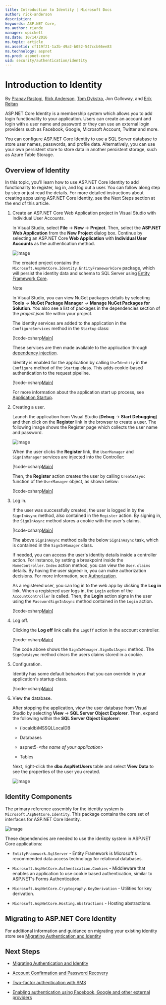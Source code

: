 ```yaml
---
title: Introduction to Identity | Microsoft Docs
author: rick-anderson
description: 
keywords: ASP.NET Core,
ms.author: riande
manager: wpickett
ms.date: 10/14/2016
ms.topic: article
ms.assetid: cf119f21-1a2b-49a2-b052-547ccb66ee83
ms.technology: aspnet
ms.prod: aspnet-core
uid: security/authentication/identity
---
```

# Introduction to Identity

By [Pranav Rastogi](https://github.com/rustd), [Rick Anderson](https://twitter.com/RickAndMSFT), [Tom Dykstra](https://github.com/tdkystra), Jon Galloway, and [Erik Reitan](https://github.com/Erikre)

ASP.NET Core Identity is a membership system which allows you to add login functionality to your application. Users can create an account and login with a user name and password or they can use an external login providers such as Facebook, Google, Microsoft Account, Twitter and more.

You can configure ASP.NET Core Identity to use a SQL Server database to store user names, passwords, and profile data. Alternatively, you can use your own persistent store to store data in another persistent storage, such as Azure Table Storage.

## Overview of Identity

In this topic, you'll learn how to use ASP.NET Core Identity to add functionality to register, log in, and log out a user. You can follow along step by step or just read the details. For more detailed instructions about creating apps using ASP.NET Core Identity, see the Next Steps section at the end of this article.

1.  Create an ASP.NET Core Web Application project in Visual Studio with Individual User Accounts.

    In Visual Studio, select **File** -> **New** -> **Project**. Then, select the **ASP.NET Web Application** from the **New Project** dialog box. Continue by selecting an ASP.NET Core **Web Application** with **Individual User Accounts** as the authentication method.
 
    ![image](identity/_static/01-mvc.png)
 
    The created project contains the `Microsoft.AspNetCore.Identity.EntityFrameworkCore` package, which will persist the identity data and schema to SQL Server using [Entity Framework Core](https://docs.efproject.net).
 
    > [!NOTE]
    >In Visual Studio, you can view NuGet packages details by selecting **Tools** -> **NuGet Package Manager** -> **Manage NuGet Packages for Solution**. You also see a list of packages in the dependencies section of the *project.json* file within your project.
 
    The identity services are added to the application in the `ConfigureServices` method in the `Startup` class:
 
    [!code-csharp[Main](identity/sample/src/ASPNET-IdentityDemo/Startup.cs?highlight=10-12&range=38-56)]
	
    These services are then made available to the application through [dependency injection](../../fundamentals/dependency-injection.md).
 
    Identity is enabled for the application by calling  `UseIdentity` in the `Configure` method of the `Startup` class. This adds cookie-based authentication to the request pipeline.
 
    [!code-csharp[Main](identity/sample/src/ASPNET-IdentityDemo/Startup.cs?highlight=22&range=58-89)]
 
    For more information about the application start up process, see [Application Startup](../../fundamentals/startup.md).

2.  Creating a user.
 
    Launch the application from Visual Studio (**Debug** -> **Start Debugging**) and then click on the **Register** link in the browser to create a user. The following image shows the Register page which collects the user name and password.
 
    ![image](identity/_static/02-reg.png)
 
    When the user clicks the **Register** link, the `UserManager` and `SignInManager` services are injected into the Controller:
 
    [!code-csharp[Main](identity/sample/src/ASPNET-IdentityDemo/Controllers/AccountController.cs?highlight=3-4,11-12,17-18&range=19-43)]
 
    Then, the **Register** action creates the user by calling `CreateAsync` function of the `UserManager` object, as shown below:
 
    [!code-csharp[Main](identity/sample/src/ASPNET-IdentityDemo/Controllers/AccountController.cs?highlight=9&range=101-128)]
 
3.  Log in.
 
    If the user was successfully created, the user is logged in by the `SignInAsync` method, also contained in the `Register` action. By signing in, the `SignInAsync` method stores a cookie with the user's claims.
 
    [!code-csharp[Main](identity/sample/src/ASPNET-IdentityDemo/Controllers/AccountController.cs?range=101-128&highlight=18)]
 
    The above `SignInAsync` method calls the below `SignInAsync` task, which is contained in the `SignInManager` class.
 
    If needed, you can access the user's identity details inside a controller action. For instance, by setting a breakpoint inside the `HomeController.Index` action method, you can view the `User.claims` details. By having the user signed-in, you can make authorization decisions. For more information, see [Authorization](../authorization/index.md).
 
    As a registered user, you can log in to the web app by clicking the **Log in** link.  When a registered user logs in, the `Login` action of the `AccountController` is called. Then, the **Login** action signs in the user using the `PasswordSignInAsync` method contained in the `Login` action.
 
    [!code-csharp[Main](identity/sample/src/ASPNET-IdentityDemo/Controllers/AccountController.cs?highlight=11&range=54-89)]
 
4.  Log off.
 
    Clicking the **Log off** link calls the `LogOff` action in the account controller.
 
    [!code-csharp[Main](identity/sample/src/ASPNET-IdentityDemo/Controllers/AccountController.cs?highlight=5&range=131-138)]
 
    The code above shows the `SignInManager.SignOutAsync` method. The `SignOutAsync` method clears the users claims stored in a cookie.
 
5.  Configuration.

    Identity has some default behaviors that you can override in your application's startup class.
 
    [!code-csharp[Main](identity/sample/src/ASPNET-IdentityDemo/Startup.cs?highlight=5&range=57-78)]
 
6.  View the database.

    After stopping the application, view the user database from Visual Studio by selecting **View** -> **SQL Server Object Explorer**. Then, expand the following within the **SQL Server Object Explorer**:
    
    * (localdb)MSSQLLocalDB
    
    * Databases
    
    * aspnet5-<*the name of your application*>
    
    * Tables
    
    Next, right-click the **dbo.AspNetUsers** table and select **View Data** to see the properties of the user you created.
    
    ![image](identity/_static/04-db.png)

## Identity Components

The primary reference assembly for the identity system is `Microsoft.AspNetCore.Identity`. This package contains the core set of interfaces for ASP.NET Core Identity.

![image](identity/_static/05-dependencies.png)

These dependencies are needed to use the identity system in ASP.NET Core applications:

* `EntityFramework.SqlServer` - Entity Framework is Microsoft's recommended data access technology for relational databases.

* `Microsoft.AspNetCore.Authentication.Cookies` - Middleware that enables an application to use cookie based authentication, similar to ASP.NET's Forms Authentication.

* `Microsoft.AspNetCore.Cryptography.KeyDerivation` - Utilities for key derivation.

* `Microsoft.AspNetCore.Hosting.Abstractions` - Hosting abstractions.

## Migrating to ASP.NET Core Identity

For additional information and guidance on migrating your existing identity store see [Migrating Authentication and Identity](../../migration/identity.md)

<!-- replace ../../ relative links
  [Authentication and Identity](../../migration/identity.md)
with xref links
 [Authentication and Identity](xref:migration/identity)
-->

## Next Steps

* [Migrating Authentication and Identity](xref:migration/identity#migration-identity)

* [Account Confirmation and Password Recovery](accconfirm.md#security-authentication-account-confirmation)

* [Two-factor authentication with SMS](2fa.md#security-authentication-2fa)

* [Enabling authentication using Facebook, Google and other external providers](sociallogins.md#security-authentication-social-logins)
